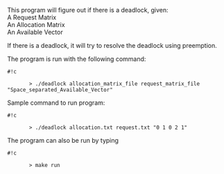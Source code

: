 This program will figure out if there is a deadlock, given:  
	A Request Matrix   
	An Allocation Matrix   
	An Available Vector   
	
If there is a deadlock, it will try to resolve the deadlock using preemption.  
  
  
	
The program is run with the following command:

```
#!c

       > ./deadlock allocation_matrix_file request_matrix_file "Space_separated_Available_Vector"
```

	
Sample command to run program:
	
```
#!c

       > ./deadlock allocation.txt request.txt "0 1 0 2 1"
```


The program can also be run by typing
	
```
#!c

       > make run
```
